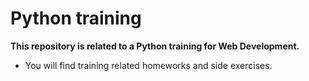 # Python training
**This repository is related to a Python training for Web Development.**
- You will find training related homeworks and side exercises.
